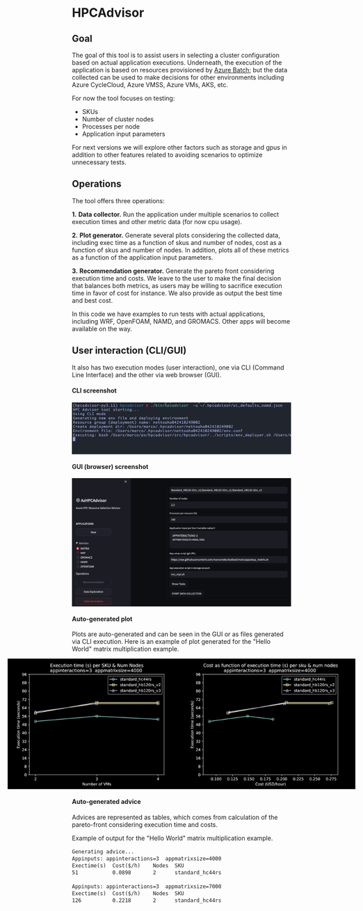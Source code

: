 # HPCAdvisor


## Goal


The goal of this tool is to assist users in selecting a cluster configuration
based on actual application executions. Underneath, the execution of the
application is based on resources provisioned by [Azure
Batch](https://learn.microsoft.com/en-us/azure/batch/); but the data collected
can be used to make decisions for other environments including Azure CycleCloud,
Azure VMSS, Azure VMs, AKS, etc.

For now the tool focuses on testing:

- SKUs
- Number of cluster nodes
- Processes per node
- Application input parameters

For next versions we will explore other factors such as storage and gpus in
addition to other features related to avoiding scenarios to optimize unnecessary
tests.


## Operations

The tool offers three operations:

**1.** **Data collector.** Run the application under multiple scenarios to
collect execution times and other metric data (for now cpu usage).

**2.** **Plot generator.** Generate several plots considering the collected
data, including exec time as a function of skus and number of nodes, cost as
a function of skus and number of nodes. In addition, plots all of these metrics
as a function of the application input parameters.

**3.** **Recommendation generator.** Generate the pareto front considering
execution time and costs. We leave to the user to make the final decision that
balances both metrics, as users may be willing to sacrifice execution time in
favor of cost for instance. We also provide as output the best time and best
cost.


In this code we have examples to run tests with actual applications, including
WRF, OpenFOAM, NAMD, and GROMACS. Other apps will become available on the way.

## User interaction (CLI/GUI)

It also has two execution modes (user interaction), one via CLI (Command Line
Interface) and the other via web browser (GUI).


#### CLI screenshot

<img src="./figs/screenshot_cli.png" title="HPCAdvisor CLI" alt="alt text" style="display: block; margin: auto;" />


#### GUI (browser) screenshot

<img src="./figs/screenshot_gui.png" title="HPCAdvisor GUI" alt="alt text" style="display: block; margin: auto;" />


#### Auto-generated plot

Plots are auto-generated and can be seen in the GUI or as files generated via
CLI execution. Here is an example of plot generated for the "Hello World" matrix
multiplication example.


<div style="display:flex; justify-content:center;">
<img src="./figs/example_exectime_vs_numnodes.png" title="HPCAdvisor plot" alt="alt text" width="400" />
<img src="./figs/example_exectime_vs_cost.png" title="HPCAdvisor plot" alt="alt text" width="400" />
</div>


#### Auto-generated advice

Advices are represented as tables, which comes from calculation of the
pareto-front considering execution time and costs.

Example of output for the "Hello World" matrix multiplication example.

```
Generating advice...
Appinputs: appinteractions=3  appmatrixsize=4000
Exectime(s)  Cost($/h)    Nodes  SKU
51           0.0898       2      standard_hc44rs

Appinputs: appinteractions=3  appmatrixsize=7000
Exectime(s)  Cost($/h)    Nodes  SKU
126          0.2218       2      standard_hc44rs
```




